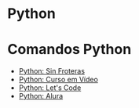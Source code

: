 # Python

# Comandos Python

- [Python: Sin Froteras]()
- [Python: Curso em Vídeo]()
- [Python: Let's Code]()
- [Python: Alura]()
